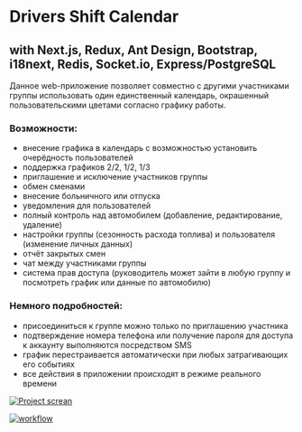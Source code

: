 # Drivers Shift Calendar

## with Next.js, Redux, Ant Design, Bootstrap, i18next, Redis, Socket.io, Express/PostgreSQL

Данное web-приложение позволяет совместно с другими участниками группы использовать один единственный календарь, окрашенный пользовательскими цветами согласно графику работы.

### Возможности:
- внесение графика в календарь с возможностью установить очерёдность пользователей
- поддержка графиков 2/2, 1/2, 1/3
- приглашение и исключение участников группы
- обмен сменами
- внесение больничного или отпуска
- уведомления для пользователей
- полный контроль над автомобилем (добавление, редактирование, удаление)
- настройки группы (сезонность расхода топлива) и пользователя (изменение личных данных)
- отчёт закрытых смен
- чат между участниками группы
- система прав доступа (руководитель может зайти в любую группу и посмотреть график или данные по автомобилю)

### Немного подробностей:
- присоединиться к группе можно только по приглашению участника
- подтверждение номера телефона или получение пароля для доступа к аккаунту выполняются посредством SMS
- график перестраивается автоматически при любых затрагивающих его событиях
- все действия в приложении происходят в режиме реального времени

[![Project screan](https://am-projects.ru/images/drivers-calendar.png)](https://drivers.am-projects.ru)

[![workflow](https://github.com/hakon22/drivers-calendar/actions/workflows/deploy.yml/badge.svg)](https://github.com/hakon22/drivers-calendar/actions)